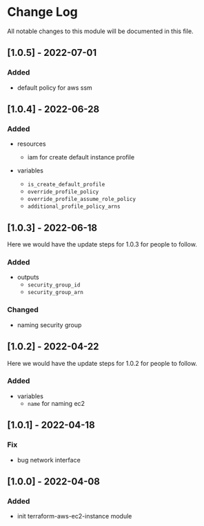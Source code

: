 # Change Log

All notable changes to this module will be documented in this file.

## [1.0.5] - 2022-07-01

### Added

- default policy for aws ssm

## [1.0.4] - 2022-06-28

### Added

- resources
  - iam for create default instance profile

- variables
  - `is_create_default_profile`
  - `override_profile_policy`
  - `override_profile_assume_role_policy`
  - `additional_profile_policy_arns`

## [1.0.3] - 2022-06-18

Here we would have the update steps for 1.0.3 for people to follow.

### Added

- outputs
  - `security_group_id`
  - `security_group_arn`

### Changed

- naming security group

## [1.0.2] - 2022-04-22
  
Here we would have the update steps for 1.0.2 for people to follow.

### Added

- variables
  - `name` for naming ec2

## [1.0.1] - 2022-04-18

### Fix

- bug network interface

## [1.0.0] - 2022-04-08

### Added

- init terraform-aws-ec2-instance module
